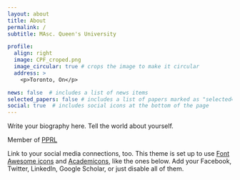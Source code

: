 ```yaml
---
layout: about
title: About
permalink: /
subtitle: MAsc. Queen's University

profile:
  align: right
  image: CPF_croped.png
  image_circular: true # crops the image to make it circular
  address: >
    <p>Toronto, On</p>

news: false  # includes a list of news items
selected_papers: false # includes a list of papers marked as "selected={true}"
social: true  # includes social icons at the bottom of the page
---
```


Write your biography here. Tell the world about yourself. 

Member of [PPRL](https://www.queensu.ca/academia/afsahi/pprl/)

Link to your social media connections, too. This theme is set up to use [Font Awesome icons](http://fortawesome.github.io/Font-Awesome/) and [Academicons](https://jpswalsh.github.io/academicons/), like the ones below. Add your Facebook, Twitter, LinkedIn, Google Scholar, or just disable all of them.

